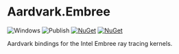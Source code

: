 # Aardvark.Embree

![Windows](https://github.com/aardvark-community/Aardvark.Embree/workflows/Windows/badge.svg)
![Publish](https://github.com/aardvark-community/Aardvark.Embree/workflows/Publish/badge.svg)
[![NuGet](https://badgen.net/nuget/v/Aardvark.Embree)](https://www.nuget.org/packages/Aardvark.Embree/)
[![NuGet](https://badgen.net/nuget/dt/Aardvark.Embree)](https://www.nuget.org/packages/Aardvark.Embree/)

Aardvark bindings for the Intel Embree ray tracing kernels.
